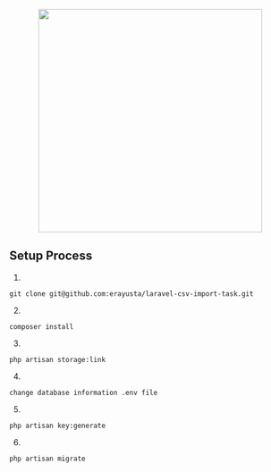 <p align="center"><a href="https://laravel.com" target="_blank"><img src="https://raw.githubusercontent.com/laravel/art/master/logo-lockup/5%20SVG/2%20CMYK/1%20Full%20Color/laravel-logolockup-cmyk-red.svg" width="400"></a></p>



## Setup Process
 
1.
```
git clone git@github.com:erayusta/laravel-csv-import-task.git
```
2.
```
composer install
```
3.
```
php artisan storage:link
```

4.
```
change database information .env file
```

5.
```
php artisan key:generate
```


6.
```
php artisan migrate
```



